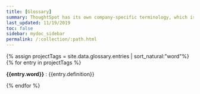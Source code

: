```yaml
---
title: [Glossary]
summary: ThoughtSpot has its own company-specific terminology, which is useful to know.
last_updated: 11/19/2019
toc: false
sidebar: mydoc_sidebar
permalink: /:collection/:path.html
---
```


<div class="glossary">
{% assign projectTags = site.data.glossary.entries | sort_natural:"word"%}
{% for entry in projectTags %}
  <p><strong>{{entry.word}}</strong> : {{entry.definition}} </p>
{% endfor %}
</div>
